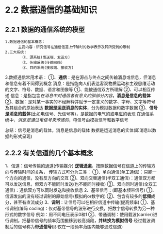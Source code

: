 # 2.2 数据通信的基础知识

## 2.2.1 数据的通信系统的模型

    1.数据通信的基本概念：
          主要内容：研究信号在通信信道上传输时的数学表示及其所受到的限制
    2.三大系统：
            ①、源系统(发送端、发送方)
            ②、传输系统(传输网络)
            ③、目的系统(接收端、接收方)
   3.数据通信常用术语：
   ①、**通信**：是在源点与终点之间传输消息或信息，但消息和信息有着不同得到概念
                消息：是指能向人们表达客观物质运动和主观思维活动的文字、符号、数据、语言和图像等
                      ①、能被通信双方所理解
                      ②、可以相互传递
                信息：是指包含*在消息中对通信者有意义的那部分内容*，**消息是信息的载体**
   ②、数据：是对某一事实的不经解释并赋予一定含义的数字、字母、文字等符号及其组合的原始表达
            **数据是运送消息的实体**，分为模拟数据和数字数据
   ③、**信号是消息的载体**(比如电信号、光信号等)，是数据的电气的或电磁的表现
            在通信系统中，*消息是通过电信号来传递的*，电信号由模拟信号和数字信号
   
   总结：信号是消息的载体，消息是信息的载体
         数据是运送消息的实体(即消息以数据的形式呈现)
         
## 2.2.2 有关信道的几个基本概念

   1、信道：信号传输的通道(传输媒介) **逻辑通道**，按照数据信号在信道上的传输方向与传输时间的关系，
            传输方式可分为三类：
            ①、单向通信(单工通信)：只能一个方向的通信，没有反方向的交互
            ②、双向交替通信(半双工通信)：通信双方都可以发送信息，但双方不能同时发送(也不能同时接收)
            ③、双向同时通信(全双工通信)：通信双方可以同时发送和接收信息
   2、基带信号：(即基本频带信号)
            ①、信源发出的没有经过调制的原始信号(模拟的or数字的)
            ②、包含有较多的**低频**成分，甚至有直流成分
   3、**调制**：让信号可以在相应信道中传输(提高频率)
            ①、基带调制(编码 coding)：仅对基带信号的波形进行交换，把数字信号转换为另一种形式的数字信号
                                      例如：用不同电压表示0和1
            ②、带通调制：使用载波(carrier)进行调制，把基带信号的频率范围搬移到较高频段，**并转换为模拟信号**
                         经过载波调制后的信号称为**带通信号**(即仅在一段频率范围内能够通过信道)
   
   
   
   
   
   
